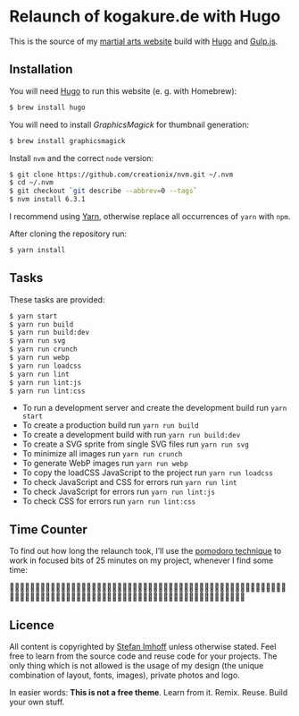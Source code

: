 # Relaunch of kogakure.de with Hugo

This is the source of my [martial arts website][kogakure] build with [Hugo][hugo] and [Gulp.js][gulp].

## Installation

You will need [Hugo][hugo] to run this website (e. g. with Homebrew):

```bash
$ brew install hugo
```

You will need to install *GraphicsMagick* for thumbnail generation:

```bash
$ brew install graphicsmagick
```

Install `nvm` and the correct `node` version:

```bash
$ git clone https://github.com/creationix/nvm.git ~/.nvm
$ cd ~/.nvm
$ git checkout `git describe --abbrev=0 --tags`
$ nvm install 6.3.1
```

I recommend using [Yarn][yarn], otherwise replace all occurrences of `yarn` with `npm`.

After cloning the repository run:

```bash
$ yarn install
```

## Tasks

These tasks are provided:

```bash
$ yarn start
$ yarn run build
$ yarn run build:dev
$ yarn run svg
$ yarn run crunch
$ yarn run webp
$ yarn run loadcss
$ yarn run lint
$ yarn run lint:js
$ yarn run lint:css
```

- To run a development server and create the development build run `yarn start`
- To create a production build run `yarn run build`
- To create a development build with run `yarn run build:dev`
- To create a SVG sprite from single SVG files run `yarn run svg`
- To minimize all images run `yarn run crunch`
- To generate WebP images run `yarn run webp`
- To copy the loadCSS JavaScript to the project run `yarn run loadcss`
- To check JavaScript and CSS for errors run `yarn run lint`
- To check JavaScript for errors run `yarn run lint:js`
- To check CSS for errors run `yarn run lint:css`

## Time Counter

To find out how long the relaunch took, I’ll use the [pomodoro technique][pomodoro] to work in focused bits of 25 minutes on my project, whenever I find some time:

🍅🍅🍅🍅🍅🍅🍅🍅🍅🍅🍅🍅🍅🍅🍅🍅🍅🍅🍅🍅🍅🍅🍅🍅🍅🍅🍅🍅🍅🍅🍅🍅🍅🍅🍅🍅🍅🍅🍅🍅🍅🍅🍅🍅🍅🍅🍅🍅🍅🍅🍅🍅🍅🍅🍅🍅🍅🍅🍅🍅🍅🍅🍅🍅🍅🍅🍅🍅🍅🍅🍅🍅🍅🍅🍅🍅🍅🍅🍅🍅🍅🍅🍅🍅🍅🍅🍅🍅🍅🍅🍅🍅🍅🍅🍅🍅🍅🍅🍅🍅

## Licence

All content is copyrighted by [Stefan Imhoff][si] unless otherwise stated. Feel free to learn from the source code and reuse code for your projects. The only thing which is not allowed is the usage of my design (the unique combination of layout, fonts, images), private photos and logo.

In easier words: **This is not a free theme**. Learn from it. Remix. Reuse. Build your own stuff.

[kogakure]: https://kogakure.de
[hugo]: http://gohugo.io/
[gulp]: http://gulpjs.com/
[yarn]: https://yarnpkg.com
[si]: https://stefanimhoff.de
[pomodoro]: https://cirillocompany.de/pages/pomodoro-technique

